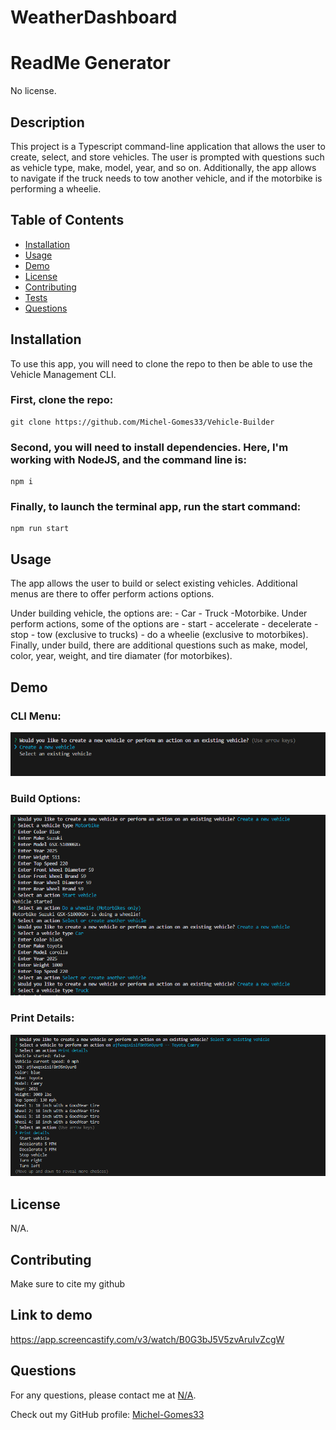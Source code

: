 # WeatherDashboard

# ReadMe Generator

No license.

## Description

This project is a Typescript command-line application that allows the user to create, select, and store vehicles. The user is prompted with questions such as vehicle type, make, model, year, and so on. Additionally, the app allows to navigate if the truck needs to tow another vehicle, and if the motorbike is performing a wheelie.

## Table of Contents

- [Installation](#installation)
- [Usage](#usage)
- [Demo](#Demo)
- [License](#license)
- [Contributing](#contributing)
- [Tests](#tests)
- [Questions](#questions)

## Installation

To use this app, you will need to clone the repo to then be able to use the Vehicle Management CLI.

<h3>First, clone the repo:</h3>

```
git clone https://github.com/Michel-Gomes33/Vehicle-Builder
 ``` 

<h3>Second, you will need to install dependencies. Here, I'm working with NodeJS, and the command line is:</h3>

```
npm i
```
<h3>Finally, to launch the terminal app, run the start command: </h3>

```
npm run start
```


## Usage

The app allows the user to build or select existing vehicles. Additional menus are there to offer perform actions options.

Under building vehicle, the options are:
    - Car
    - Truck
    -Motorbike.
Under perform actions, some of the options are
    - start
    - accelerate
    - decelerate
    - stop
    - tow (exclusive to trucks)
    - do a wheelie (exclusive to motorbikes).
Finally, under build, there are additional questions such as make, model, color, year, weight, and tire diamater (for motorbikes).


## Demo

<h3>CLI Menu:</h3>

![ICLI Menu](./assets/img2.png)

<h3>Build Options:</h3>

![Build Options](./assets/img1.png)

<h3>Print Details:</h3>

![PRint Details](./assets/img3.png)

## License

N/A.

## Contributing

Make sure to cite my github

## Link to demo

https://app.screencastify.com/v3/watch/B0G3bJ5V5zvAruIvZcgW

## Questions

For any questions, please contact me at [N/A](mailto:N/A).

Check out my GitHub profile: [Michel-Gomes33](https://github.com/Michel-Gomes33)
    